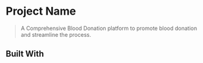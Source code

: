 # Project Name
> A Comprehensive Blood Donation platform to promote blood donation and streamline the process.

## Built With
> 